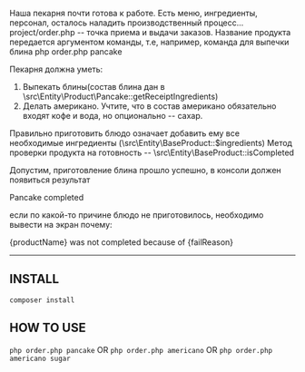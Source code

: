 Наша пекарня почти готова к работе. Есть меню, ингредиенты, персонал, осталось наладить производственный процесс... project/order.php -- точка приема и выдачи заказов. Название продукта передается аргументом команды, т.е, например, команда для выпечки блина
php order.php pancake

Пекарня должна уметь:
1. Выпекать блины(состав блина дан в \src\Entity\Product\Pancake::getReceiptIngredients)
2. Делать американо. Учтите, что в состав американо обязательно входят кофе и вода, но опционально -- сахар.

Правильно приготовить блюдо означает добавить ему все необходимые ингредиенты (\src\Entity\BaseProduct::$ingredients)
Метод проверки продукта на готовность -- \src\Entity\BaseProduct::isCompleted

Допустим, приготовление блина прошло успешно, в консоли должен появиться результат

Pancake completed

если по какой-то причине блюдо не приготовилось, необходимо вывести на экран почему: 

{productName} was not completed because of {failReason}

----------------------------------------------------------------

INSTALL
----------------------------------------------------------------
`composer install`


HOW TO USE
----------------------------------------------------------------
`php order.php pancake`
OR
`php order.php americano`
OR
`php order.php americano sugar`
